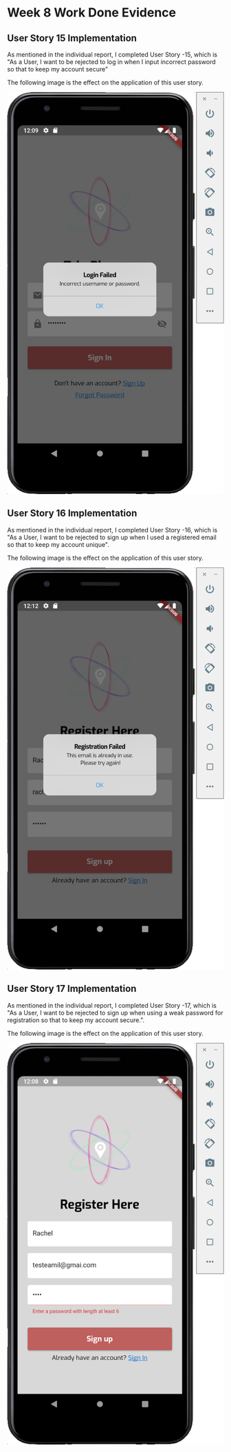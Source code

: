 # Week 8 Work Done Evidence

## User Story 15 Implementation

As mentioned in the individual report, I completed User Story -15, which is "As a User, I want to be rejected to log in when I input incorrect password so that to keep my account secure"

The following image is the effect on the application of this user story.

![incorrect_password](https://github.com/RachelYang1999/SOFT3888-Evidence/blob/main/Week9/img/incorrect_password.png)

## User Story 16 Implementation

As mentioned in the individual report, I completed User Story -16, which is "As a User, I want to be rejected to sign up when I used a registered email so that to keep my account unique".

The following image is the effect on the application of this user story.

![exist_email](https://github.com/RachelYang1999/SOFT3888-Evidence/blob/main/Week9/img/exist_email.png)

## User Story 17 Implementation

As mentioned in the individual report, I completed User Story -17, which is "As a User, I want to be rejected to sign up when using a weak password for registration so that to keep my account secure.".

The following image is the effect on the application of this user story.

![weak_password](https://github.com/RachelYang1999/SOFT3888-Evidence/blob/main/Week9/img/weak_password.png)
